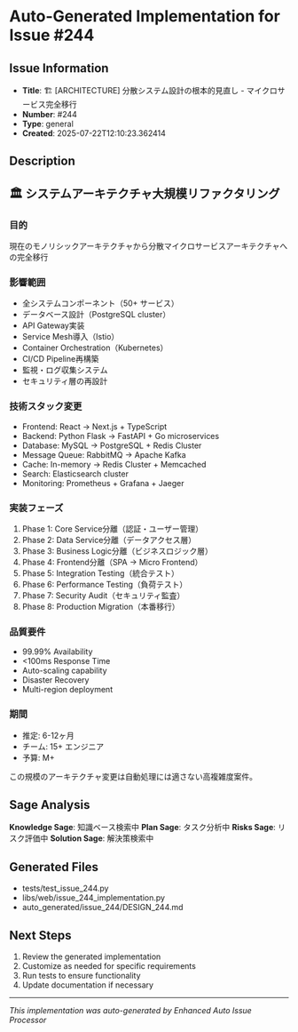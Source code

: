 # Auto-Generated Implementation for Issue #244

## Issue Information
- **Title**: 🏗️ [ARCHITECTURE] 分散システム設計の根本的見直し - マイクロサービス完全移行
- **Number**: #244
- **Type**: general
- **Created**: 2025-07-22T12:10:23.362414

## Description
## 🏛️ システムアーキテクチャ大規模リファクタリング

### 目的
現在のモノリシックアーキテクチャから分散マイクロサービスアーキテクチャへの完全移行

### 影響範囲
- 全システムコンポーネント（50+ サービス）
- データベース設計（PostgreSQL cluster）
- API Gateway実装
- Service Mesh導入（Istio）
- Container Orchestration（Kubernetes）
- CI/CD Pipeline再構築
- 監視・ログ収集システム
- セキュリティ層の再設計

### 技術スタック変更
- Frontend: React → Next.js + TypeScript
- Backend: Python Flask → FastAPI + Go microservices
- Database: MySQL → PostgreSQL + Redis Cluster
- Message Queue: RabbitMQ → Apache Kafka
- Cache: In-memory → Redis Cluster + Memcached
- Search: Elasticsearch cluster
- Monitoring: Prometheus + Grafana + Jaeger

### 実装フェーズ
1. Phase 1: Core Service分離（認証・ユーザー管理）
2. Phase 2: Data Service分離（データアクセス層）
3. Phase 3: Business Logic分離（ビジネスロジック層）
4. Phase 4: Frontend分離（SPA → Micro Frontend）
5. Phase 5: Integration Testing（統合テスト）
6. Phase 6: Performance Testing（負荷テスト）
7. Phase 7: Security Audit（セキュリティ監査）
8. Phase 8: Production Migration（本番移行）

### 品質要件
- 99.99% Availability
- <100ms Response Time
- Auto-scaling capability
- Disaster Recovery
- Multi-region deployment

### 期間
- 推定: 6-12ヶ月
- チーム: 15+ エンジニア
- 予算: M+

この規模のアーキテクチャ変更は自動処理には適さない高複雑度案件。

## Sage Analysis
**Knowledge Sage**: 知識ベース検索中
**Plan Sage**: タスク分析中
**Risks Sage**: リスク評価中
**Solution Sage**: 解決策検索中

## Generated Files
- tests/test_issue_244.py
- libs/web/issue_244_implementation.py
- auto_generated/issue_244/DESIGN_244.md

## Next Steps
1. Review the generated implementation
2. Customize as needed for specific requirements
3. Run tests to ensure functionality
4. Update documentation if necessary

---
*This implementation was auto-generated by Enhanced Auto Issue Processor*
